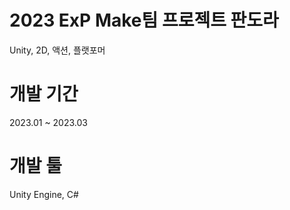 # 2023 ExP Make팀 프로젝트 **판도라**
Unity, 2D, 액션, 플랫포머
# 개발 기간 
2023.01 ~ 2023.03 
# 개발 툴
Unity Engine, C#
